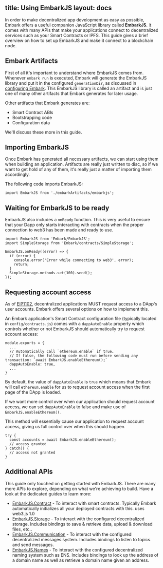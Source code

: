 title: Using EmbarkJS
layout: docs
---

In order to make decentralized app development as easy as possible, Embark offers a useful companion JavaScript library called **EmbarkJS**. It comes with many APIs that make your applications connect to decentralized services such as your Smart Contracts or IPFS. This guide gives a brief overview on how to set up EmbarkJS and make it connect to a blockchain node.

## Embark Artifacts

First of all it's important to understand where EmbarkJS comes from. Whenever `embark run` is executed, Embark will generate the EmbarkJS library and put it in the configured `generationDir`, as discussed in [configuring Embark](/docs/configuration.html). This EmbarkJS library is called an artifact and is just one of many other artifacts that Embark generates for later usage.

Other artifacts that Embark generates are:

- Smart Contract ABIs
- Bootstrapping code
- Configuration data

We'll discuss these more in this guide.

## Importing EmbarkJS

Once Embark has generated all necessary artifacts, we can start using them when building an application. Artifacts are really just written to disc, so if we want to get hold of any of them, it's really just a matter of importing them accordingly.

The following code imports EmbarkJS:

```
import EmbarkJS from './embarkArtifacts/embarkjs';
```

## Waiting for EmbarkJS to be ready

EmbarkJS also includes a `onReady` function. This is very useful to ensure that your Dapp only starts interacting with contracts when the proper connection to web3 has been made and ready to use.

```
import EmbarkJS from 'Embark/EmbarkJS';
import SimpleStorage from 'Embark/contracts/SimpleStorage';

EmbarkJS.onReady((error) => {
  if (error) {
    console.error('Error while connecting to web3', error);
    return;
  }
  SimpleStorage.methods.set(100).send();
});
```

## Requesting account access

As of [EIP1102](https://github.com/ethereum/EIPs/blob/master/EIPS/eip-1102.md), decentralized applications MUST request access to a DApp's user accounts. Embark offers several options on how to implement this.

An Embark application's Smart Contract configuration file (typically located in `config/contracts.js`) comes with a `dappAutoEnable` property which controls whether or not EmbarkJS should automatically try to request account access:
```
module.exports = {
  ...
  // Automatically call `ethereum.enable` if true.
  // If false, the following code must run before sending any transaction: `await EmbarkJS.enableEthereum();`
  dappAutoEnable: true,
  ...
}
```

By default, the value of `dappAutoEnable` is `true` which means that Embark will call `ethereum.enable` for us to request account access when the first page of the DApp is loaded.

If we want more control over when our application should request account access, we can set `dappAutoEnable` to false and make use of `EmbarkJS.enableEthereum()`.

This method will essentially cause our application to request account access, giving us full control over when this should happen. 

```
try {
  const accounts = await EmbarkJS.enableEthereum();
  // access granted
} catch() {
  // access not granted
}
```

## Additional APIs

This guide only touched on getting started with EmbarkJS. There are many more APIs to explore, depending on what we're achieving to build. Have a look at the dedicated guides to learn more:

* [EmbarkJS.Contract](contracts_javascript.html) - To interact with smart contracts. Typically Embark automatically initializes all your deployed contracts with this. uses web3.js 1.0
* [EmbarkJS.Storage](storage_javascript.html) - To interact with the configured decentralized storage. Includes bindings to save & retrieve data, upload & download files, etc..
* [EmbarkJS.Communication](messages_javascript.html) - To interact with the configured decentralized messages system. Includes bindings to listen to topics and send messages.
* [EmbarkJS.Names](naming_javascript.html) - To interact with the configured decentralized naming system such as ENS. Includes bindings to look up the address of a domain name as well as retrieve a domain name given an address.


